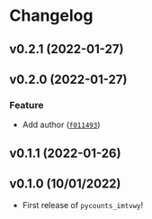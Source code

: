 # Changelog

<!--next-version-placeholder-->

## v0.2.1 (2022-01-27)


## v0.2.0 (2022-01-27)
### Feature
* Add author ([`f011493`](https://github.com/imtvwy/pycounts_imtvwy/commit/f011493197028dc968c9a823fd292237d3fa0d3b))

## v0.1.1 (2022-01-26)


## v0.1.0 (10/01/2022)

- First release of `pycounts_imtvwy`!
